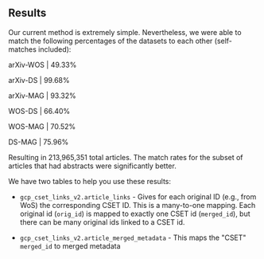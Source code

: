 ## Results

Our current method is extremely simple. Nevertheless, we were able to match the following
percentages of the datasets to each other (self-matches included):

arXiv-WOS | 49.33%

arXiv-DS | 99.68%

arXiv-MAG | 93.32%

WOS-DS | 66.40%

WOS-MAG | 70.52%

DS-MAG | 75.96%

Resulting in 213,965,351 total articles. The match rates for the subset of articles that had abstracts were
significantly better.

We have two tables to help you use these results:

- `gcp_cset_links_v2.article_links` - Gives for each original ID (e.g., from WoS) the corresponding CSET ID. 
This is a many-to-one mapping. Each original id (`orig_id`) is mapped to exactly one CSET id (`merged_id`), 
but there can be many original ids linked to a CSET id.

- `gcp_cset_links_v2.article_merged_metadata` - This maps the "CSET" `merged_id` to merged metadata